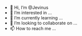 - 👋 Hi, I’m @Jevinus
- 👀 I’m interested in ...
- 🌱 I’m currently learning ...
- 💞️ I’m looking to collaborate on ...
- 📫 How to reach me ...

<!---
Jevinus/Jevinus is a ✨ special ✨ repository because its `README.md` (this file) appears on your GitHub profile.
You can click the Preview link to take a look at your changes.
--->
